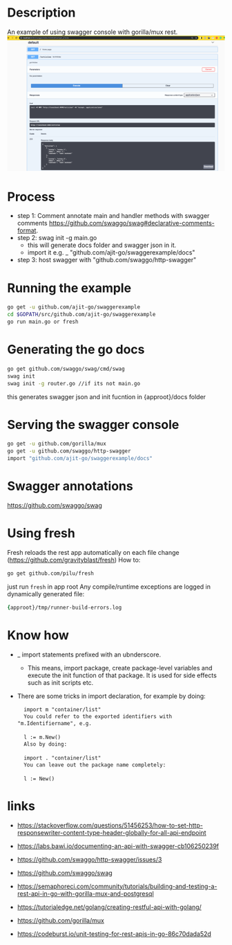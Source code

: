 # Description
An example of using swagger console with gorilla/mux rest.
![swagger console with golang mux](swagger.png "swagger console with golang mux")

# Process 

- step 1: Comment annotate main and handler methods with swagger comments https://github.com/swaggo/swag#declarative-comments-format.
- step 2: swag init -g main.go
    - this will generate docs folder and swagger json in it. 
    - import it e.g. _ "github.com/ajit-go/swaggerexample/docs"
- step 3: host swagger with "github.com/swaggo/http-swagger"


# Running the example
```zsh
go get -u github.com/ajit-go/swaggerexample
cd $GOPATH/src/github.com/ajit-go/swaggerexample 
go run main.go or fresh
```
# Generating the go docs
```zsh
go get github.com/swaggo/swag/cmd/swag
swag init
swag init -g router.go //if its not main.go
```
this generates swagger json and init fucntion in {approot}/docs folder

# Serving the swagger console
```zsh
go get -u github.com/gorilla/mux
go get -u github.com/swaggo/http-swagger
import "github.com/ajit-go/swaggerexample/docs"
```

# Swagger annotations
https://github.com/swaggo/swag

# Using fresh 
Fresh reloads the rest app automatically on each file change (https://github.com/gravityblast/fresh)
How to:
```zsh
go get github.com/pilu/fresh
```

just run `fresh` in app root
Any compile/runtime exceptions are logged in dynamically generated file: 
```zsh
{approot}/tmp/runner-build-errors.log
```

# Know how
-  _ import statements prefixed with an ubnderscore.
    - This means, import package, create package-level variables and execute the init function of that package. It is used for side effects such as init scripts etc.
- There are some tricks in import declaration, for example by doing:

        import m "container/list"
        You could refer to the exported identifiers with "m.Identifiername", e.g.

        l := m.New()
        Also by doing:

        import . "container/list"
        You can leave out the package name completely:

        l := New()

# links
- https://stackoverflow.com/questions/51456253/how-to-set-http-responsewriter-content-type-header-globally-for-all-api-endpoint
- https://labs.bawi.io/documenting-an-api-with-swagger-cb106250239f
- https://github.com/swaggo/http-swagger/issues/3
- https://github.com/swaggo/swag


- https://semaphoreci.com/community/tutorials/building-and-testing-a-rest-api-in-go-with-gorilla-mux-and-postgresql
- https://tutorialedge.net/golang/creating-restful-api-with-golang/
- https://github.com/gorilla/mux
- https://codeburst.io/unit-testing-for-rest-apis-in-go-86c70dada52d